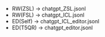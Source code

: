 + RW(ZSL) -> chatgpt_ZSL.jsonl
+ RW(FSL) -> chatgpt_ICL.jsonl
+ ED(Self) -> chatgpt_ICL_editor.jsonl
+ ED(T5QR) -> chatgpt_editor.jsonl
